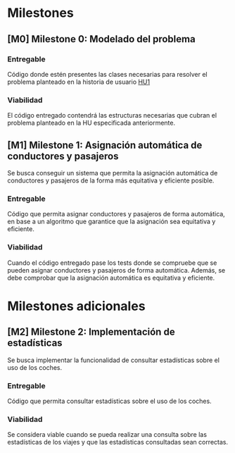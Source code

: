 # Milestones

## [M0] Milestone 0: Modelado del problema

### Entregable

Código donde estén presentes las clases necesarias para resolver el problema planteado en la historia de usuario 
[HU1](user_stories.md#hu1-Elisa-reparto-automático-de-coches-y-profesores) 


### Viabilidad

El código entregado contendrá las estructuras necesarias que cubran el problema planteado en la HU especificada anteriormente.


## [M1] Milestone 1: Asignación automática de conductores y pasajeros

Se busca conseguir un sistema que permita la asignación automática de conductores y pasajeros de la forma más equitativa y eficiente posible.

### Entregable

Código que permita asignar conductores y pasajeros de forma automática, en base a un algoritmo que garantice que la asignación sea equitativa y eficiente.

### Viabilidad

Cuando el código entregado pase los tests donde se compruebe que se pueden asignar conductores y pasajeros de forma automática. 
Además, se debe comprobar que la asignación automática es equitativa y eficiente.


# Milestones adicionales

## [M2] Milestone 2: Implementación de estadísticas

Se busca implementar la funcionalidad de consultar estadísticas sobre el uso de los coches.

### Entregable

Código que permita consultar estadísticas sobre el uso de los coches.

### Viabilidad

Se considera viable cuando se pueda realizar una consulta sobre las estadísticas de los viajes y que las estadísticas consultadas sean correctas.

